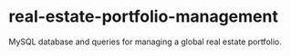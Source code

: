 # real-estate-portfolio-management
MySQL database and queries for managing a global real estate portfolio.
